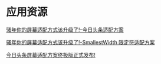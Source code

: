 # 应用资源

[骚年你的屏幕适配方式该升级了!-今日头条适配方案](https://juejin.cn/post/6844903661819133960#heading-17)

[骚年你的屏幕适配方式该升级了!-SmallestWidth 限定符适配方案](https://juejin.cn/post/6844903681524006925#heading-4)

[今日头条屏幕适配方案终极版正式发布!](https://juejin.cn/post/6844903697000972295)